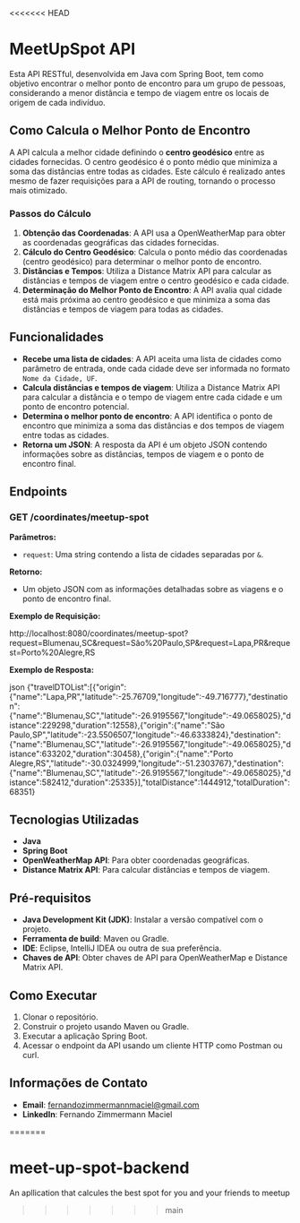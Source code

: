 <<<<<<< HEAD
# MeetUpSpot API

Esta API RESTful, desenvolvida em Java com Spring Boot, tem como objetivo encontrar o melhor ponto de encontro para um grupo de pessoas, considerando a menor distância e tempo de viagem entre os locais de origem de cada indivíduo.

## Como Calcula o Melhor Ponto de Encontro

A API calcula a melhor cidade definindo o **centro geodésico** entre as cidades fornecidas. O centro geodésico é o ponto médio que minimiza a soma das distâncias entre todas as cidades. Este cálculo é realizado antes mesmo de fazer requisições para a API de routing, tornando o processo mais otimizado.

### Passos do Cálculo

1. **Obtenção das Coordenadas**: A API usa a OpenWeatherMap para obter as coordenadas geográficas das cidades fornecidas.
2. **Cálculo do Centro Geodésico**: Calcula o ponto médio das coordenadas (centro geodésico) para determinar o melhor ponto de encontro.
3. **Distâncias e Tempos**: Utiliza a Distance Matrix API para calcular as distâncias e tempos de viagem entre o centro geodésico e cada cidade.
4. **Determinação do Melhor Ponto de Encontro**: A API avalia qual cidade está mais próxima ao centro geodésico e que minimiza a soma das distâncias e tempos de viagem para todas as cidades.

## Funcionalidades

- **Recebe uma lista de cidades**: A API aceita uma lista de cidades como parâmetro de entrada, onde cada cidade deve ser informada no formato `Nome da Cidade, UF`.
- **Calcula distâncias e tempos de viagem**: Utiliza a Distance Matrix API para calcular a distância e o tempo de viagem entre cada cidade e um ponto de encontro potencial.
- **Determina o melhor ponto de encontro**: A API identifica o ponto de encontro que minimiza a soma das distâncias e dos tempos de viagem entre todas as cidades.
- **Retorna um JSON**: A resposta da API é um objeto JSON contendo informações sobre as distâncias, tempos de viagem e o ponto de encontro final.

## Endpoints

### GET /coordinates/meetup-spot

**Parâmetros:**

- `request`: Uma string contendo a lista de cidades separadas por `&`.

**Retorno:**

- Um objeto JSON com as informações detalhadas sobre as viagens e o ponto de encontro final.

**Exemplo de Requisição:**

http://localhost:8080/coordinates/meetup-spot?request=Blumenau,SC&request=São%20Paulo,SP&request=Lapa,PR&request=Porto%20Alegre,RS

**Exemplo de Resposta:**

json
{"travelDTOList":[{"origin":{"name":"Lapa,PR","latitude":-25.76709,"longitude":-49.716777},"destination":{"name":"Blumenau,SC","latitude":-26.9195567,"longitude":-49.0658025},"distance":229298,"duration":12558},{"origin":{"name":"São Paulo,SP","latitude":-23.5506507,"longitude":-46.6333824},"destination":{"name":"Blumenau,SC","latitude":-26.9195567,"longitude":-49.0658025},"distance":633202,"duration":30458},{"origin":{"name":"Porto Alegre,RS","latitude":-30.0324999,"longitude":-51.2303767},"destination":{"name":"Blumenau,SC","latitude":-26.9195567,"longitude":-49.0658025},"distance":582412,"duration":25335}],"totalDistance":1444912,"totalDuration":68351}


## Tecnologias Utilizadas

- **Java**
- **Spring Boot**
- **OpenWeatherMap API**: Para obter coordenadas geográficas.
- **Distance Matrix API**: Para calcular distâncias e tempos de viagem.

## Pré-requisitos

- **Java Development Kit (JDK)**: Instalar a versão compatível com o projeto.
- **Ferramenta de build**: Maven ou Gradle.
- **IDE**: Eclipse, IntelliJ IDEA ou outra de sua preferência.
- **Chaves de API**: Obter chaves de API para OpenWeatherMap e Distance Matrix API.

## Como Executar

1. Clonar o repositório.
2. Construir o projeto usando Maven ou Gradle.
3. Executar a aplicação Spring Boot.
4. Acessar o endpoint da API usando um cliente HTTP como Postman ou curl.

## Informações de Contato

- **Email**: fernandozimmermannmaciel@gmail.com
- **LinkedIn**: Fernando Zimmermann Maciel



=======
# meet-up-spot-backend
An apllication that calcules the best spot for you and your friends to meetup
>>>>>>> main
